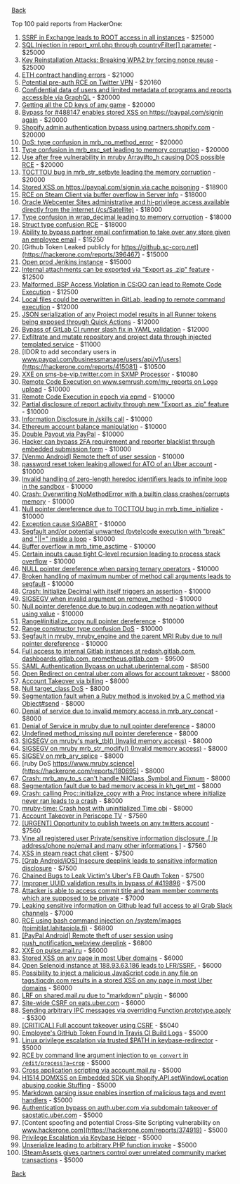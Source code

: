 [Back](../README.md)

Top 100 paid reports from HackerOne:

1. [SSRF in Exchange leads to ROOT access in all instances](https://hackerone.com/reports/341876) - $25000
2. [SQL Injection in report_xml.php through countryFilter[] parameter](https://hackerone.com/reports/383127) - $25000
3. [Key Reinstallation Attacks: Breaking WPA2 by forcing nonce reuse](https://hackerone.com/reports/286740) - $25000
4. [ETH contract handling errors](https://hackerone.com/reports/328526) - $21000
5. [Potential pre-auth RCE on Twitter VPN](https://hackerone.com/reports/591295) - $20160
6. [Confidential data of users and limited metadata of programs and reports accessible via GraphQL](https://hackerone.com/reports/489146) - $20000
7. [Getting all the CD keys of any game](https://hackerone.com/reports/391217) - $20000
8. [Bypass for #488147 enables stored XSS on https://paypal.com/signin again](https://hackerone.com/reports/510152) - $20000
9. [Shopify admin authentication bypass using partners.shopify.com](https://hackerone.com/reports/270981) - $20000
10. [DoS: type confusion in mrb_no_method_error](https://hackerone.com/reports/181871) - $20000
11. [Type confusion in mrb_exc_set leading to memory corruption](https://hackerone.com/reports/185041) - $20000
12. [Use after free vulnerability in mruby Array#to_h causing DOS possible RCE](https://hackerone.com/reports/181321) - $20000
13. [TOCTTOU bug in mrb_str_setbyte leading the memory corruption](https://hackerone.com/reports/181893) - $20000
14. [Stored XSS on https://paypal.com/signin via cache poisoning](https://hackerone.com/reports/488147) - $18900
15. [RCE on Steam Client via buffer overflow in Server Info](https://hackerone.com/reports/470520) - $18000
16. [Oracle Webcenter Sites administrative and hi-privilege access available directly from the internet (/cs/Satellite)](https://hackerone.com/reports/170532) - $18000
17. [Type confusion in wrap_decimal leading to memory corruption](https://hackerone.com/reports/185051) - $18000
18. [Struct type confusion RCE](https://hackerone.com/reports/181879) - $18000
19. [Ability to bypass partner email confirmation to take over any store given an employee email](https://hackerone.com/reports/300305) - $15250
20. [Github Token Leaked publicly for https://github.sc-corp.net](https://hackerone.com/reports/396467) - $15000
21. [Open prod Jenkins instance](https://hackerone.com/reports/231460) - $15000
22. [Internal attachments can be exported via "Export as .zip" feature](https://hackerone.com/reports/186230) - $12500
23. [Malformed .BSP Access Violation in CS:GO can lead to Remote Code Execution](https://hackerone.com/reports/351014) - $12500
24. [Local files could be overwritten in GitLab, leading to remote command execution](https://hackerone.com/reports/587854) - $12000
25. [JSON serialization of any Project model results in all Runner tokens being exposed through Quick Actions](https://hackerone.com/reports/509924) - $12000
26. [Bypass of GitLab CI runner slash fix in YAML validation](https://hackerone.com/reports/409395) - $12000
27. [Exfiltrate and mutate repository and project data through injected templated service](https://hackerone.com/reports/446585) - $11000
28. [IDOR to add secondary users in www.paypal.com/businessmanage/users/api/v1/users](https://hackerone.com/reports/415081) - $10500
29. [XXE on sms-be-vip.twitter.com in SXMP Processor](https://hackerone.com/reports/248668) - $10080
30. [Remote Code Execution on www.semrush.com/my_reports on Logo upload](https://hackerone.com/reports/403417) - $10000
31. [Remote Code Execution in epoch via epmd](https://hackerone.com/reports/450365) - $10000
32. [Partial disclosure of report activity through new "Export as .zip" feature](https://hackerone.com/reports/182358) - $10000
33. [Information Disclosure in /skills call](https://hackerone.com/reports/188719) - $10000
34. [Ethereum account balance manipulation](https://hackerone.com/reports/300748) - $10000
35. [Double Payout via PayPal](https://hackerone.com/reports/307239) - $10000
36. [Hacker can bypass 2FA requirement and reporter blacklist through embedded submission form](https://hackerone.com/reports/418767) - $10000
37. [[Venmo Android] Remote theft of user session](https://hackerone.com/reports/401940) - $10000
38. [password reset token leaking allowed for ATO of an Uber account](https://hackerone.com/reports/173551) - $10000
39. [Invalid handling of zero-length heredoc identifiers leads to infinite loop in the sandbox](https://hackerone.com/reports/187305) - $10000
40. [Crash: Overwriting NoMethodError with a builtin class crashes/corrupts memory](https://hackerone.com/reports/186723) - $10000
41. [Null pointer dereference due to TOCTTOU bug in mrb_time_initialize](https://hackerone.com/reports/182274) - $10000
42. [Exception cause SIGABRT](https://hackerone.com/reports/180977) - $10000
43. [Segfault and/or potential unwanted (byte)code execution with "break" and "||=" inside a loop](https://hackerone.com/reports/183356) - $10000
44. [Buffer overflow in mrb_time_asctime](https://hackerone.com/reports/188326) - $10000
45. [Certain inputs cause tight C-level recursion leading to process stack overflow](https://hackerone.com/reports/189633) - $10000
46. [NULL pointer dereference when parsing ternary operators](https://hackerone.com/reports/181677) - $10000
47. [Broken handling of maximum number of method call arguments leads to segfault](https://hackerone.com/reports/182484) - $10000
48. [Crash: Initialize Decimal with itself triggers an assertion](https://hackerone.com/reports/185775) - $10000
49. [SIGSEGV when invalid argument on remove_method](https://hackerone.com/reports/181874) - $10000
50. [Null pointer derefence due to bug in codegen with negation without using value](https://hackerone.com/reports/187536) - $10000
51. [Range#initialize_copy null pointer dereference](https://hackerone.com/reports/181685) - $10000
52. [Range constructor type confusion DoS](https://hackerone.com/reports/181910) - $10000
53. [Segfault in mruby, mruby_engine and the parent MRI Ruby due to null pointer dereference](https://hackerone.com/reports/181828) - $10000
54. [Full access to internal Gitlab instances at redash.gitlab.com, dashboards.gitlab.com, prometheus.gitlab.com](https://hackerone.com/reports/498964) - $9500
55. [SAML Authentication Bypass on uchat.uberinternal.com](https://hackerone.com/reports/223014) - $8500
56. [Open Redirect on central.uber.com allows for account takeover](https://hackerone.com/reports/206591) - $8000
57. [Account Takeover via billing](https://hackerone.com/reports/394329) - $8000
58. [Null target_class DoS](https://hackerone.com/reports/183405) - $8000
59. [Segmentation fault when a Ruby method is invoked by a C method via Object#send](https://hackerone.com/reports/183425) - $8000
60. [Denial of service due to invalid memory access in mrb_ary_concat](https://hackerone.com/reports/184712) - $8000
61. [Denial of Service in mruby due to null pointer dereference](https://hackerone.com/reports/181232) - $8000
62. [Undefined method_missing null pointer dereference](https://hackerone.com/reports/181695) - $8000
63. [SIGSEGV on mruby's mark_tbl() (Invalid memory access)](https://hackerone.com/reports/183239) - $8000
64. [SIGSEGV on mruby mrb_str_modify() (Invalid memory access)](https://hackerone.com/reports/183231) - $8000
65. [SIGSEV on mrb_ary_splice](https://hackerone.com/reports/182027) - $8000
66. [ruby DoS https://www.mruby.science](https://hackerone.com/reports/180695) - $8000
67. [Crash: mrb_any_to_s can't handle NilClass, Symbol and Fixnum](https://hackerone.com/reports/185794) - $8000
68. [Segmentation fault due to bad memory access in kh_get_mt](https://hackerone.com/reports/188313) - $8000
69. [Crash: calling Proc::initialize_copy with a Proc instance where initialize never ran leads to a crash](https://hackerone.com/reports/184857) - $8000
70. [mruby-time: Crash host with uninitialized Time obj](https://hackerone.com/reports/184661) - $8000
71. [Account Takeover in Periscope TV](https://hackerone.com/reports/317476) - $7560
72. [[URGENT] Opportunity to publish tweets on any twitters account](https://hackerone.com/reports/208978) - $7560
73. [Vine all registered user Private/sensitive information disclosure .[ Ip address/phone no/email and many other informations ]](https://hackerone.com/reports/202823) - $7560
74. [XSS in steam react chat client](https://hackerone.com/reports/409850) - $7500
75. [[Grab Android/iOS] Insecure deeplink leads to sensitive information disclosure](https://hackerone.com/reports/401793) - $7500
76. [Chained Bugs to Leak Victim's Uber's FB Oauth Token](https://hackerone.com/reports/202781) - $7500
77. [Improper UUID validation results in bypass of #419896](https://hackerone.com/reports/423073) - $7500
78. [Attacker is able to access commit title and team member comments which are supposed to be private](https://hackerone.com/reports/502593) - $7000
79. [Leaking sensitive information on Github lead full access to all Grab Slack channels](https://hackerone.com/reports/397527) - $7000
80. [RCE using bash command injection on /system/images (toimitilat.lahitapiola.fi)](https://hackerone.com/reports/303061) - $6800
81. [[PayPal Android] Remote theft of user session using push_notification_webview deeplink](https://hackerone.com/reports/424443) - $6800
82. [XXE on pulse.mail.ru](https://hackerone.com/reports/505947) - $6000
83. [Stored XSS on any page in most Uber domains](https://hackerone.com/reports/217739) - $6000
84. [Open Selenoid instance at 188.93.63.186 leads to LFR/SSRF.](https://hackerone.com/reports/512973) - $6000
85. [Possibility to inject a malicious JavaScript code in any file on tags.tiqcdn.com results in a stored XSS on any page in most Uber domains](https://hackerone.com/reports/256152) - $6000
86. [LRF on shared.mail.ru due to "markdown" plugin](https://hackerone.com/reports/518641) - $6000
87. [Site-wide CSRF on eats.uber.com](https://hackerone.com/reports/161529) - $6000
88. [Sending arbitrary IPC messages via overriding Function.prototype.apply](https://hackerone.com/reports/188086) - $5300
89. [[CRITICAL] Full account takeover using CSRF](https://hackerone.com/reports/235642) - $5040
90. [Employee's GitHub Token Found In Travis CI Build Logs](https://hackerone.com/reports/496937) - $5000
91. [Linux privilege escalation via trusted $PATH in keybase-redirector](https://hackerone.com/reports/426944) - $5000
92. [RCE by command line argument injection to `gm convert` in `/edit/process?a=crop`](https://hackerone.com/reports/212696) - $5000
93. [Cross application scripting via account.mail.ru](https://hackerone.com/reports/470380) - $5000
94. [H1514 DOMXSS on Embedded SDK via Shopify.API.setWindowLocation abusing cookie Stuffing](https://hackerone.com/reports/422043) - $5000
95. [Markdown parsing issue enables insertion of malicious tags and event handlers](https://hackerone.com/reports/299728) - $5000
96. [Authentication bypass on auth.uber.com via subdomain takeover of saostatic.uber.com](https://hackerone.com/reports/219205) - $5000
97. [Content spoofing and potential Cross-Site Scripting vulnerability on www.hackerone.com](https://hackerone.com/reports/374919) - $5000
98. [Privilege Escalation via Keybase Helper](https://hackerone.com/reports/397478) - $5000
99. [Unserialize leading to arbitrary PHP function invoke](https://hackerone.com/reports/210741) - $5000
100. [ISteamAssets gives partners control over unrelated community market transactions](https://hackerone.com/reports/577584) - $5000


[Back](../README.md)
